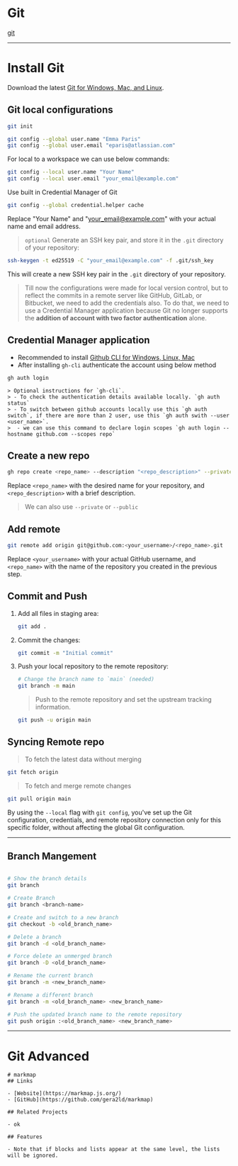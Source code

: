 # Git

[git](./assets/markdown/git.md ':include')

---

# Install Git 

Download the latest [Git for Windows, Mac, and Linux](https://git-scm.com/downloads).

## Git local configurations
```bash
git init
``` 
```bash
git config --global user.name "Emma Paris"
git config --global user.email "eparis@atlassian.com"
```
For local to a workspace we can use below commands:

```bash
git config --local user.name "Your Name"
git config --local user.email "your_email@example.com"
```

Use built in Credential Manager of Git
```bash
git config --global credential.helper cache
```
Replace "Your Name" and "your_email@example.com" with your actual name and email address.

> `optional` Generate an SSH key pair, and store it in the `.git` directory of your repository:
```bash
ssh-keygen -t ed25519 -C "your_email@example.com" -f .git/ssh_key
```
This will create a new SSH key pair in the `.git` directory of your repository.

> Till now the configurations were made for local version control, but to reflect the commits in a remote server like GitHub, GitLab, or Bitbucket, we need to add the credentials also. To do that, we need to use a Credential Manager application because Git no longer supports the **addition of account with two factor authentication** alone.

## Credential Manager application <!-- {docsify-ignore} -->
- Recommended to install [Github CLI for Windows, Linux, Mac](https://cli.github.com/)
- After installing `gh-cli` authenticate the account using below method
```bash
gh auth login
```

    > Optional instructions for `gh-cli`.
    > - To check the authentication details available locally. `gh auth status`
    > - To switch between github accounts locally use this `gh auth switch`, if there are more than 2 user, use this `gh auth swith --user <user_name>`.
    >  - we can use this command to declare login scopes `gh auth login --hostname github.com --scopes repo` 
    
## Create a new repo 

```bash
gh repo create <repo_name> --description "<repo_description>" --private
```
Replace `<repo_name>` with the desired name for your repository, and `<repo_description>` with a brief description.
>We can also use `--private` or `--public`

## Add remote 
```bash
git remote add origin git@github.com:<your_username>/<repo_name>.git
```
Replace `<your_username>` with your actual GitHub username, and `<repo_name>` with the name of the repository you created in the previous step.

## Commit and Push 
1. Add all files in staging area:
    ```bash
    git add .
    ```
1. Commit the changes:
    ```bash
    git commit -m "Initial commit"
    ```
1. Push your local repository to the remote repository:
    ```bash
    # Change the branch name to `main` (needed)
    git branch -m main
    ```
    > Push to the remote repository and set the upstream tracking information.
    ```bash
    git push -u origin main
    ```

## Syncing Remote repo 

> To fetch the latest data without merging
```bash
git fetch origin
```
> To fetch and merge remote changes
```bash
git pull origin main
```

By using the `--local` flag with `git config`, you've set up the Git configuration, credentials, and remote repository connection only for this specific folder, without affecting the global Git configuration.

---

## Branch Mangement <!-- {docsify-ignore} -->
```bash

# Show the branch details
git branch

# Create Branch 
git branch <branch-name>

# Create and switch to a new branch
git checkout -b <old_branch_name>

# Delete a branch
git branch -d <old_branch_name>

# Force delete an unmerged branch
git branch -D <old_branch_name>

# Rename the current branch
git branch -m <new_branch_name>

# Rename a different branch
git branch -m <old_branch_name> <new_branch_name>

# Push the updated branch name to the remote repository
git push origin :<old_branch_name> <new_branch_name>
```
---

# Git Advanced 


```markmap
# markmap 
## Links

- [Website](https://markmap.js.org/)
- [GitHub](https://github.com/gera2ld/markmap)

## Related Projects

- ok 

## Features

- Note that if blocks and lists appear at the same level, the lists will be ignored.

```
